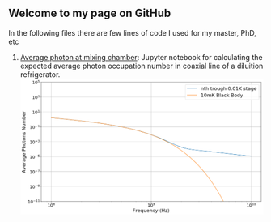 ## Welcome to my page on GitHub

In the following files there are few lines of code I used for my master, PhD, etc 

1. [Average photon at mixing chamber](https://github.com/sciglio/QuantumPotes/blob/master/Photon%20line%20population%20in%20an%20attenuated%20coaxial%20line.ipynb): Jupyter notebook for calculating the expected average photon occupation number in coaxial line of a diluition refrigerator. ![Mixing Chamber average photons](https://raw.githubusercontent.com/sciglio/QuantumPotes/master/photons.png)



